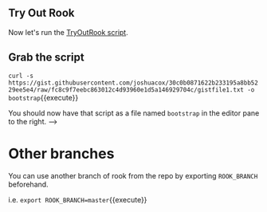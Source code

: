 ## Try Out Rook

Now let's run the [TryOutRook script](https://gist.github.com/joshuacox/30c0b0871622b233195a8bb5229ee5e4).

## Grab the script

`curl -s https://gist.githubusercontent.com/joshuacox/30c0b0871622b233195a8bb5229ee5e4/raw/fc8c9f7eebc863012c4d93960e1d5a146929704c/gistfile1.txt -o bootstrap`{{execute}}

You should now have that script as a file named `bootstrap` in the editor
pane to the right. -->

# Other branches

You can use another branch of rook from  the repo by exporting
`ROOK_BRANCH` beforehand.

 i.e.
`export ROOK_BRANCH=master`{{execute}}
